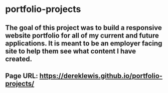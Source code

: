 # portfolio-projects

## The goal of this project was to build a responsive website portfolio for all of my current and future applications. It is meant to be an employer facing site to help them see what content I have created.

## Page URL: https://dereklewis.github.io/portfolio-projects/
